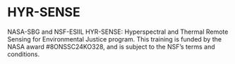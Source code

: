 # HYR-SENSE

NASA-SBG and NSF-ESIIL HYR-SENSE: Hyperspectral and Thermal Remote Sensing for Environmental Justice program. This training is funded by the NASA award #8ONSSC24KO328, and is subject to the NSF’s terms and conditions.
